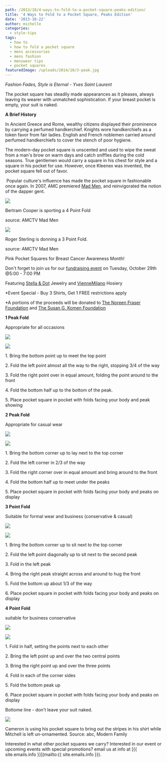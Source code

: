```yaml
---
path: /2013/10/4-ways-to-fold-to-a-pocket-square-peaks-edition/
title: '4 Ways to Fold to a Pocket Square, Peaks Edition'
date: '2013-10-22'
author: michelle
categories:
  - style-tips
tags:
  - how to
  - how to fold a pocket square
  - mens accessories
  - mens fashion
  - menswear tips
  - pocket squares
featuredImage: /uploads/2014/10/3-peak.jpg
---
```


_Fashion Fades, Style is Eternal - Yves Saint Laurent_

The pocket square has steadily made appearances as it pleases, always leaving its wearer with unmatched sophistication. If your breast pocket is empty, your suit is naked.

**A Brief History**

In Ancient Greece and Rome, wealthy citizens displayed their prominence by carrying a perfumed handkerchief. Knights wore handkerchiefs as a token favor from fair ladies. English and French noblemen carried around perfumed handkerchiefs to cover the stench of poor hygiene.

The modern-day pocket square is unscented and used to wipe the sweat from a man's brow on warm days and catch sniffles during the cold seasons. True gentlemen would carry a square in his chest for style and a square in his pocket for use. However, once Kleenex was invented, the pocket square fell out of favor.

 Popular culture's influence has made the pocket square in fashionable once again. In 2007, AMC premiered [Mad Men](http://www.amctv.com/shows/mad-men), and reinvigorated the notion of the dapper gent.

[![](http://images.amcnetworks.com/amctv.com/wp-content/uploads/2013/03/MMS6-Bert-590x375.jpg)](http://images.amcnetworks.com/amctv.com/wp-content/uploads/2013/03/MMS6-Bert-590x375.jpg)

Bertram Cooper is sporting a 4 Point Fold

source: AMCTV Mad Men

[![](http://www.deoveritas.com/blog/wp-content/uploads/2010/02/roger-sterling.jpg)](http://www.deoveritas.com/blog/wp-content/uploads/2010/02/roger-sterling.jpg)

Roger Sterling is donning a 3 Point Fold.

source: AMCTV Mad Men

Pink Pocket Squares for Breast Cancer Awareness Month! 

Don't forget to join us for our [fundraising event](http://2013/10/bubbles-baubles-for-boobies.html) on Tuesday, October 29th @5:00 - 7:00 PM

Featuring [Stella & Dot](http://www.stelladot.com/shop/en_us/featured-shops/breast-cancer-awareness-noreen-fraser-foundation) Jewelry and [VienneMilano](https://www.viennemilano.com/pages.php?pageid=28) Hosiery

\*Event Special - Buy 3 Shirts, Get 1 FREE restrictions apply

\*A portions of the proceeds will be donated to [The Noreen Fraser Foundation](http://www.noreenfraserfoundation.org/) and [The Susan G. Komen Foundation](http://ww5.komen.org/)

**1 Peak Fold**

Appropriate for all occasions

[![](http://3.bp.blogspot.com/-qBfhe6Y2gt4/UmaNQYxACdI/AAAAAAAAADU/3l8WNHB-prg/s320/1+peak.jpg)](http://3.bp.blogspot.com/-qBfhe6Y2gt4/UmaNQYxACdI/AAAAAAAAADU/3l8WNHB-prg/s1600/1+peak.jpg)

[![](http://2.bp.blogspot.com/-7rHWRV5aleQ/UmaLu0UpvxI/AAAAAAAAACk/qYKTEeFHoQI/s640/blog-1+peak.jpg)](http://2.bp.blogspot.com/-7rHWRV5aleQ/UmaLu0UpvxI/AAAAAAAAACk/qYKTEeFHoQI/s1600/blog-1+peak.jpg)

1\. Bring the bottom point up to meet the top point

2\. Fold the left point almost all the way to the right, stopping 3/4 of the way

3\. Fold the right point over in equal amount, folding the point around to the front

4\. Fold the bottom half up to the bottom of the peak.

5\. Place pocket square in pocket with folds facing your body and peak showing

**2 Peak Fold**

Appropriate for casual wear

[![](http://3.bp.blogspot.com/-CT594w_xeiI/UmaNVJhmbGI/AAAAAAAAADc/L0fRGe9KZuc/s1600/2+peak.jpg)](http://3.bp.blogspot.com/-CT594w_xeiI/UmaNVJhmbGI/AAAAAAAAADc/L0fRGe9KZuc/s1600/2+peak.jpg)

[![](http://1.bp.blogspot.com/-EeKU7-XNCwg/UmaL6gq6WVI/AAAAAAAAAC8/IYiFgz_TxAc/s640/blog-2+peak.jpg)](http://1.bp.blogspot.com/-EeKU7-XNCwg/UmaL6gq6WVI/AAAAAAAAAC8/IYiFgz_TxAc/s1600/blog-2+peak.jpg)

1\. Bring the bottom corner up to lay next to the top corner

2\. Fold the left corner in 2/3 of the way

3\. Fold the right corner over in equal amount and bring around to the front

4\. Fold the bottom half up to meet under the peaks

5\. Place pocket square in pocket with folds facing your body and peaks on display

**3 Point Fold**

Suitable for formal wear and business (conservative & casual)

[![](http://2.bp.blogspot.com/-d090Ho1dm8w/UmaNH37JxEI/AAAAAAAAADE/g9X_8-ZbjN8/s1600/3+peak.jpg)](http://2.bp.blogspot.com/-d090Ho1dm8w/UmaNH37JxEI/AAAAAAAAADE/g9X_8-ZbjN8/s1600/3+peak.jpg)

[![](http://4.bp.blogspot.com/-A7xzd4sFCaI/UmaNK1NiHpI/AAAAAAAAADM/FDp2AIDFoAE/s640/blog-3+peak.jpg)](http://4.bp.blogspot.com/-A7xzd4sFCaI/UmaNK1NiHpI/AAAAAAAAADM/FDp2AIDFoAE/s1600/blog-3+peak.jpg)

1\. Bring the bottom corner up to sit next to the top corner

2\. Fold the left point diagonally up to sit next to the second peak

3\. Fold in the left peak

4\. Bring the right peak straight across and around to hug the front

5\. Fold the bottom up about 1/3 of the way

6\. Place pocket square in pocket with folds facing your body and peaks on display

**4 Point Fold**

suitable for business conservative

[![](http://4.bp.blogspot.com/-WeitwtmlDi8/UmaNYrCk50I/AAAAAAAAADk/urdxbgMg9EA/s1600/4+peak.jpg)](http://4.bp.blogspot.com/-WeitwtmlDi8/UmaNYrCk50I/AAAAAAAAADk/urdxbgMg9EA/s1600/4+peak.jpg)

[![](http://3.bp.blogspot.com/-yYLZY8c67IA/UmaNaS-brcI/AAAAAAAAADs/JL7nPW-OjQk/s640/blog-4+peak.jpg)](http://3.bp.blogspot.com/-yYLZY8c67IA/UmaNaS-brcI/AAAAAAAAADs/JL7nPW-OjQk/s1600/blog-4+peak.jpg)

1\. Fold in half, setting the points next to each other

2\. Bring the left point up and over the two central points

3\. Bring the right point up and over the three points

4\. Fold in each of the corner sides

5\. Fold the bottom peak up

6\. Place pocket square in pocket with folds facing your body and peaks on display

Bottome line - don't leave your suit naked.

[![](http://cdn.beta.abc.com/service/image/index/id/19954273-c853-49cd-859b-4846627ae48a/dim/822x.jpg)](http://cdn.beta.abc.com/service/image/index/id/19954273-c853-49cd-859b-4846627ae48a/dim/822x.jpg)

Cameron is using his pocket square to bring out the stripes in his shirt while Mitchell is left un-ornamented.
Source: abc, Modern Family

Interested in what other pocket squares we carry? Interested in our event or upcoming events with special promotions? email us at info at [{{ site.emails.info }}](mailto:{{ site.emails.info }}).